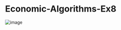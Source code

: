 # Economic-Algorithms-Ex8

![image](https://user-images.githubusercontent.com/58264273/211701526-af764b07-cb88-48df-95b0-cc488b9aabbb.png)

